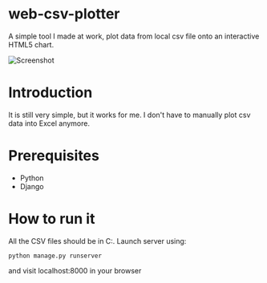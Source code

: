 web-csv-plotter
===============

A simple tool I made at work, plot data from local csv file onto an interactive HTML5 chart.

![Screenshot](https://raw.github.com/zheli/web-csv-plotter/master/screenshot.png "Screenshot")

Introduction
===============
It is still very simple, but it works for me. I don't have to manually plot csv data into Excel anymore.

Prerequisites
===============
* Python
* Django

How to run it
===============
All the CSV files should be in C:\. Launch server using:

    python manage.py runserver

and visit localhost:8000 in your browser

